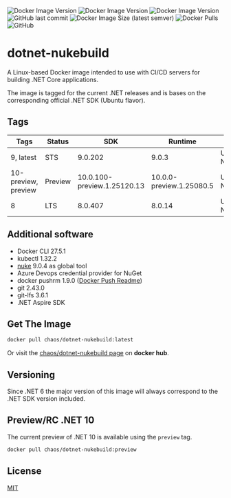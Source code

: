![Docker Image Version](https://img.shields.io/docker/v/chaos/dotnet-nukebuild/latest?label=Current&style=for-the-badge)
![Docker Image Version](https://img.shields.io/docker/v/chaos/dotnet-nukebuild/preview?color=%23dd0000&label=Preview&style=for-the-badge)
![Docker Image Version](https://img.shields.io/docker/v/chaos/dotnet-nukebuild/8?label=SDK%208%20(LTS)&style=for-the-badge)
![GitHub last commit](https://img.shields.io/github/last-commit/chA0s-Chris/dotnet-nukebuild?style=for-the-badge)
![Docker Image Size (latest semver)](https://img.shields.io/docker/image-size/chaos/dotnet-nukebuild/latest?style=for-the-badge)
![Docker Pulls](https://img.shields.io/docker/pulls/chaos/dotnet-nukebuild?style=for-the-badge)
![GitHub](https://img.shields.io/github/license/chA0s-Chris/dotnet-nukebuild?style=for-the-badge)

# dotnet-nukebuild

A Linux-based Docker image intended to use with CI/CD servers for building .NET Core applications.

The image is tagged for the current .NET releases and is bases on the corresponding official .NET SDK (Ubuntu flavor). 

## Tags

| Tags                | Status  | SDK                         | Runtime                  | Base         |
| ------------------- | ------- | --------------------------- | ------------------------ | ------------ |
| 9, latest           | STS     | 9.0.202                     | 9.0.3                    | Ubuntu Noble |
| 10-preview, preview | Preview | 10.0.100-preview.1.25120.13 | 10.0.0-preview.1.25080.5 | Ubuntu Noble |
| 8                   | LTS     | 8.0.407                     | 8.0.14                   | Ubuntu Noble |

## Additional software

* Docker CLI 27.5.1
* kubectl 1.32.2
* [nuke](https://nuke.build) 9.0.4 as global tool 
* Azure Devops credential provider for NuGet
* docker pushrm 1.9.0 ([Docker Push Readme](https://github.com/christian-korneck/docker-pushrm))
* git 2.43.0
* git-lfs 3.6.1
* .NET Aspire SDK

## Get The Image

```bash
docker pull chaos/dotnet-nukebuild:latest
```

Or visit the [chaos/dotnet-nukebuild page](https://hub.docker.com/r/chaos/dotnet-nukebuild) on **docker hub**.

## Versioning

Since .NET 6 the major version of this image will always correspond to the .NET SDK version included.

## Preview/RC .NET 10

The current preview of .NET 10 is available using the `preview` tag.

```bash
docker pull chaos/dotnet-nukebuild:preview
```

## License

[MIT](https://github.com/chA0s-Chris/dotnet-cakebuild/blob/master/LICENSE)